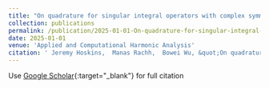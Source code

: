 ```yaml
---
title: "On quadrature for singular integral operators with complex symmetric quadratic forms"
collection: publications
permalink: /publication/2025-01-01-On-quadrature-for-singular-integral-operators-with-complex-symmetric-quadratic-forms
date: 2025-01-01
venue: 'Applied and Computational Harmonic Analysis'
citation: ' Jeremy Hoskins,  Manas Rachh,  Bowei Wu, &quot;On quadrature for singular integral operators with complex symmetric quadratic forms.&quot; Applied and Computational Harmonic Analysis, 2025.'
---
```

Use [Google Scholar](https://scholar.google.com/scholar?q=On+quadrature+for+singular+integral+operators+with+complex+symmetric+quadratic+forms){:target="_blank"} for full citation